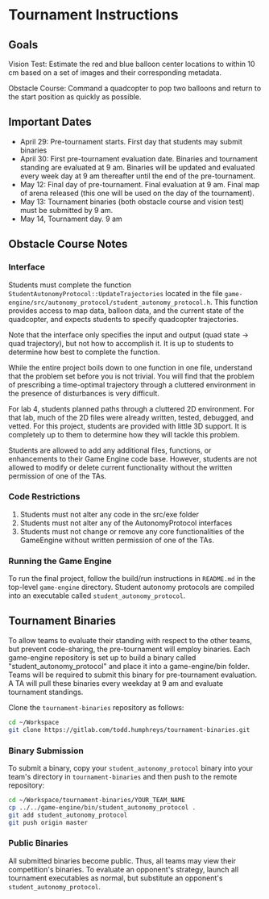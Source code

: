 # Tournament Instructions

## Goals
Vision Test: Estimate the red and blue balloon center locations to within 10
cm based on a set of images and their corresponding metadata.

Obstacle Course: Command a quadcopter to pop two balloons and return to the
start position as quickly as possible.

## Important Dates
- April 29: Pre-tournament starts. First day that students may submit
  binaries
- April 30: First pre-tournament evaluation date. Binaries and tournament standing
  are evaluated at 9 am. Binaries will be updated and evaluated every week day
  at 9 am thereafter until the end of the pre-tournament.
- May 12: Final day of pre-tournament. Final evaluation at 9 am. Final map of
  arena released (this one will be used on the day of the tournament).
- May 13: Tournament binaries (both obstacle course and vision test) must be submitted by 9 am.    
- May 14, Tournament day. 9 am

## Obstacle Course Notes

### Interface
Students must complete the function
`StudentAutonomyProtocol::UpdateTrajectories` located in the file
`game-engine/src/autonomy_protocol/student_autonomy_protocol.h`. This function
provides access to map data, balloon data, and the current state of the
quadcopter, and expects students to specify quadcopter trajectories.

Note that the interface only specifies the input and output (quad state ->
quad trajectory), but not how to accomplish it. It is up to students to
determine how best to complete the function.

While the entire project boils down to one function in one file, understand that
the problem set before you is not trivial. You will find that the problem of
prescribing a time-optimal trajectory through a cluttered environment in the
presence of disturbances is very difficult. 

For lab 4, students planned paths through a cluttered 2D environment. For that
lab, much of the 2D files were already written, tested, debugged, and vetted.
For this project, students are provided with little 3D support. It is
completely up to them to determine how they will tackle this problem.

Students are allowed to add any additional files, functions, or enhancements
to their Game Engine code base. However, students are not allowed to modify or
delete current functionality without the written permission of one of the TAs.

### Code Restrictions
1) Students must not alter any code in the src/exe folder
2) Students must not alter any of the AutonomyProtocol interfaces
3) Students must not change or remove any core functionalities of the GameEngine
without written permission of one of the TAs.

### Running the Game Engine
To run the final project, follow the build/run instructions in `README.md` in
the top-level `game-engine` directory. Student autonomy protocols are compiled
into an executable called `student_autonomy_protocol`. 

<!--- ### Tagging releases
During the pre-tournament and tournament, your team will want the TA to
evaluate only your *approved* `student_autonomy_protocol` binary, which may
not be the one in the master branch of your team's GitLab repository.  You'll
want to *tag* an approved release so that the TA knows which one to test.  The
TA will test whichever revision is tagged `release`.

Suppose you're happy with the way your autonomy protocol is running on your
local machine and you'd like to tag the current version as `release`.  Perform
the following steps.

First, commit your current version and push to `origin` on branch `master`:
```bash
git commit -am "WRITE A COMMIT MESSAGE"
git push origin master
```

Second, if you already have a tag named `release`, then delete this
tag locally and at `origin`:
```bash
cd ~/Workspace/game-engine
git tag -d release
git push origin --delete release
```

Third, tag your current commit as `release` and push the tag to `origin`.  In
the example below, the annotated tag is labeled with example message
"pre-tournament day 3."
```bash
git tag -a release -m "pre-tournament day 3"
git push origin release
```-->

## Tournament Binaries
To allow teams to evaluate their standing with respect to the other teams, but
prevent code-sharing, the pre-tournament will employ binaries. Each
game-engine repository is set up to build a binary called
"student_autonomy_protocol" and place it into a game-engine/bin folder. Teams
will be required to submit this binary for pre-tournament evaluation.  A TA
will pull these binaries every weekday at 9 am and evaluate tournament
standings.

Clone the `tournament-binaries` repository as follows:
```bash
cd ~/Workspace
git clone https://gitlab.com/todd.humphreys/tournament-binaries.git
```

### Binary Submission
To submit a binary, copy your `student_autonomy_protocol` binary into your
team's directory in `tournament-binaries` and then push to the remote
repository:

```bash
cd ~/Workspace/tournament-binaries/YOUR_TEAM_NAME
cp ../../game-engine/bin/student_autonomy_protocol .
git add student_autonomy_protocol
git push origin master
```

### Public Binaries
All submitted binaries become public. Thus, all teams may view their
competition's binaries.  To evaluate an opponent's strategy, launch all
tournament executables as normal, but substitute an opponent's
`student_autonomy_protocol`.


